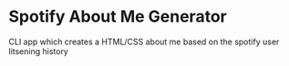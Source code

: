 # Spotify About Me Generator

CLI app which creates a HTML/CSS about me based on the spotify user litsening history
